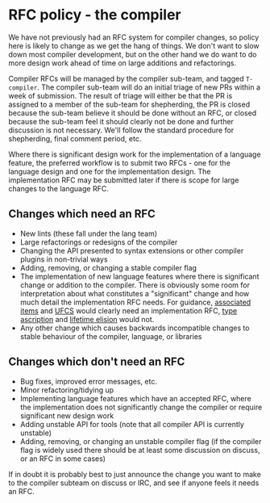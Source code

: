 # RFC policy - the compiler

We have not previously had an RFC system for compiler changes, so policy here is
likely to change as we get the hang of things. We don't want to slow down most
compiler development, but on the other hand we do want to do more design work
ahead of time on large additions and refactorings.

Compiler RFCs will be managed by the compiler sub-team, and tagged `T-compiler`.
The compiler sub-team will do an initial triage of new PRs within a week of
submission. The result of triage will either be that the PR is assigned to a
member of the sub-team for shepherding, the PR is closed because the sub-team
believe it should be done without an RFC, or closed because the sub-team feel it
should clearly not be done and further discussion is not necessary. We'll follow
the standard procedure for shepherding, final comment period, etc.

Where there is significant design work for the implementation of a language
feature, the preferred workflow is to submit two RFCs - one for the language
design and one for the implementation design. The implementation RFC may be
submitted later if there is scope for large changes to the language RFC.


## Changes which need an RFC

* New lints (these fall under the lang team)
* Large refactorings or redesigns of the compiler
* Changing the API presented to syntax extensions or other compiler plugins in
  non-trivial ways
* Adding, removing, or changing a stable compiler flag
* The implementation of new language features where there is significant change
  or addition to the compiler. There is obviously some room for interpretation
  about what constitutes a "significant" change and how much detail the
  implementation RFC needs. For guidance, [associated items](text/0195-associated-items.md)
  and [UFCS](text/0132-ufcs.md) would clearly need an implementation RFC,
  [type ascription](text/0803-type-ascription.md) and
  [lifetime elision](text/0141-lifetime-elision.md) would not.
* Any other change which causes backwards incompatible changes to stable
  behaviour of the compiler, language, or libraries


## Changes which don't need an RFC

* Bug fixes, improved error messages, etc.
* Minor refactoring/tidying up
* Implementing language features which have an accepted RFC, where the
  implementation does not significantly change the compiler or require
  significant new design work
* Adding unstable API for tools (note that all compiler API is currently unstable)
* Adding, removing, or changing an unstable compiler flag (if the compiler flag
  is widely used there should be at least some discussion on discuss, or an RFC
  in some cases)

If in doubt it is probably best to just announce the change you want to make to
the compiler subteam on discuss or IRC, and see if anyone feels it needs an RFC.
